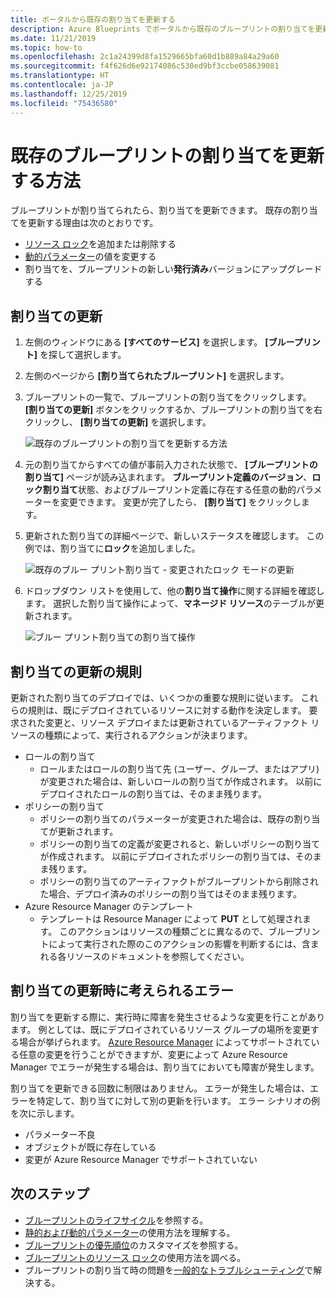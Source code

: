 ```yaml
---
title: ポータルから既存の割り当てを更新する
description: Azure Blueprints でポータルから既存のブループリントの割り当てを更新する方法について説明します。
ms.date: 11/21/2019
ms.topic: how-to
ms.openlocfilehash: 2c1a24399d8fa1529665bfa60d1b889a84a29a60
ms.sourcegitcommit: f4f626d6e92174086c530ed9bf3ccbe058639081
ms.translationtype: HT
ms.contentlocale: ja-JP
ms.lasthandoff: 12/25/2019
ms.locfileid: "75436580"
---
```

# <a name="how-to-update-an-existing-blueprint-assignment"></a>既存のブループリントの割り当てを更新する方法

ブループリントが割り当てられたら、割り当てを更新できます。 既存の割り当てを更新する理由は次のとおりです。

- [リソース ロック](../concepts/resource-locking.md)を追加または削除する
- [動的パラメーター](../concepts/parameters.md#dynamic-parameters)の値を変更する
- 割り当てを、ブループリントの新しい**発行済み**バージョンにアップグレードする

## <a name="updating-assignments"></a>割り当ての更新

1. 左側のウィンドウにある **[すべてのサービス]** を選択します。 **[ブループリント]** を探して選択します。

1. 左側のページから **[割り当てられたブループリント]** を選択します。

1. ブループリントの一覧で、ブループリントの割り当てをクリックします。 **[割り当ての更新]** ボタンをクリックするか、ブループリントの割り当てを右クリックし、 **[割り当ての更新]** を選択します。

   ![既存のブループリントの割り当てを更新する方法](../media/update-existing-assignments/update-assignment.png)

1. 元の割り当てからすべての値が事前入力された状態で、 **[ブループリントの割り当て]** ページが読み込まれます。
   **ブループリント定義のバージョン**、**ロック割り当て**状態、およびブループリント定義に存在する任意の動的パラメーターを変更できます。 変更が完了したら、 **[割り当て]** をクリックします。

1. 更新された割り当ての詳細ページで、新しいステータスを確認します。 この例では、割り当てに**ロック**を追加しました。

   ![既存のブルー プリント割り当て - 変更されたロック モードの更新](../media/update-existing-assignments/updated-assignment.png)

1. ドロップダウン リストを使用して、他の**割り当て操作**に関する詳細を確認します。 選択した割り当て操作によって、**マネージド リソース**のテーブルが更新されます。

   ![ブルー プリント割り当ての割り当て操作](../media/update-existing-assignments/assignment-operations.png)

## <a name="rules-for-updating-assignments"></a>割り当ての更新の規則

更新された割り当てのデプロイでは、いくつかの重要な規則に従います。 これらの規則は、既にデプロイされているリソースに対する動作を決定します。 要求された変更と、リソース デプロイまたは更新されているアーティファクト リソースの種類によって、実行されるアクションが決まります。

- ロールの割り当て
  - ロールまたはロールの割り当て先 (ユーザー、グループ、またはアプリ) が変更された場合は、新しいロールの割り当てが作成されます。 以前にデプロイされたロールの割り当ては、そのまま残ります。
- ポリシーの割り当て
  - ポリシーの割り当てのパラメーターが変更された場合は、既存の割り当てが更新されます。
  - ポリシーの割り当ての定義が変更されると、新しいポリシーの割り当てが作成されます。
    以前にデプロイされたポリシーの割り当ては、そのまま残ります。
  - ポリシーの割り当てのアーティファクトがブループリントから削除された場合、デプロイ済みのポリシーの割り当てはそのまま残ります。
- Azure Resource Manager のテンプレート
  - テンプレートは Resource Manager によって **PUT** として処理されます。 このアクションはリソースの種類ごとに異なるので、ブループリントによって実行された際のこのアクションの影響を判断するには、含まれる各リソースのドキュメントを参照してください。

## <a name="possible-errors-on-updating-assignments"></a>割り当ての更新時に考えられるエラー

割り当てを更新する際に、実行時に障害を発生させるような変更を行ことがあります。 例としては、既にデプロイされているリソース グループの場所を変更する場合が挙げられます。 [Azure Resource Manager](../../../azure-resource-manager/management/overview.md) によってサポートされている任意の変更を行うことができますが、変更によって Azure Resource Manager でエラーが発生する場合は、割り当てにおいても障害が発生します。

割り当てを更新できる回数に制限はありません。 エラーが発生した場合は、エラーを特定して、割り当てに対して別の更新を行います。  エラー シナリオの例を次に示します。

- パラメーター不良
- オブジェクトが既に存在している
- 変更が Azure Resource Manager でサポートされていない

## <a name="next-steps"></a>次のステップ

- [ブループリントのライフサイクル](../concepts/lifecycle.md)を参照する。
- [静的および動的パラメーター](../concepts/parameters.md)の使用方法を理解する。
- [ブループリントの優先順位](../concepts/sequencing-order.md)のカスタマイズを参照する。
- [ブループリントのリソース ロック](../concepts/resource-locking.md)の使用方法を調べる。
- ブループリントの割り当て時の問題を[一般的なトラブルシューティング](../troubleshoot/general.md)で解決する。